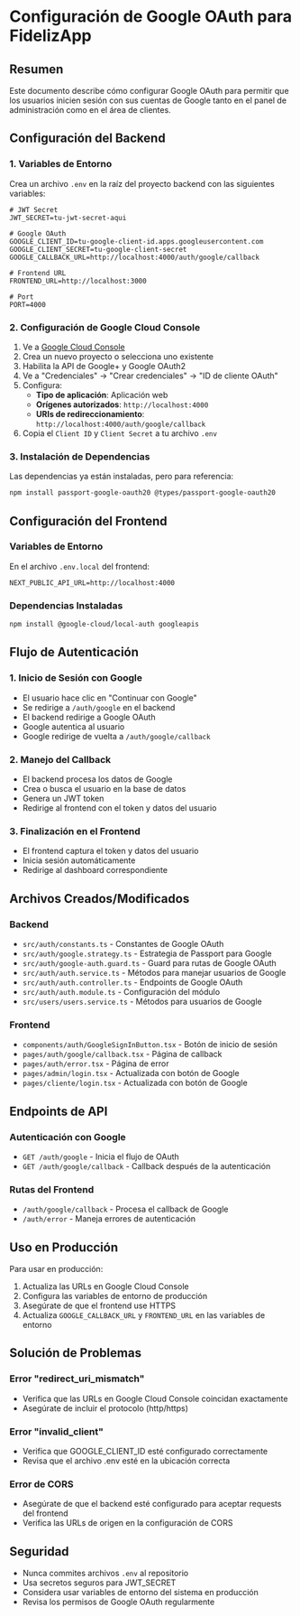 # Configuración de Google OAuth para FidelizApp

## Resumen

Este documento describe cómo configurar Google OAuth para permitir que los usuarios inicien sesión con sus cuentas de Google tanto en el panel de administración como en el área de clientes.

## Configuración del Backend

### 1. Variables de Entorno

Crea un archivo `.env` en la raíz del proyecto backend con las siguientes variables:

```env
# JWT Secret
JWT_SECRET=tu-jwt-secret-aqui

# Google OAuth
GOOGLE_CLIENT_ID=tu-google-client-id.apps.googleusercontent.com
GOOGLE_CLIENT_SECRET=tu-google-client-secret
GOOGLE_CALLBACK_URL=http://localhost:4000/auth/google/callback

# Frontend URL
FRONTEND_URL=http://localhost:3000

# Port
PORT=4000
```

### 2. Configuración de Google Cloud Console

1. Ve a [Google Cloud Console](https://console.cloud.google.com/)
2. Crea un nuevo proyecto o selecciona uno existente
3. Habilita la API de Google+ y Google OAuth2
4. Ve a "Credenciales" → "Crear credenciales" → "ID de cliente OAuth"
5. Configura:
   - **Tipo de aplicación**: Aplicación web
   - **Orígenes autorizados**: `http://localhost:4000`
   - **URIs de redireccionamiento**: `http://localhost:4000/auth/google/callback`
6. Copia el `Client ID` y `Client Secret` a tu archivo `.env`

### 3. Instalación de Dependencias

Las dependencias ya están instaladas, pero para referencia:

```bash
npm install passport-google-oauth20 @types/passport-google-oauth20
```

## Configuración del Frontend

### Variables de Entorno

En el archivo `.env.local` del frontend:

```env
NEXT_PUBLIC_API_URL=http://localhost:4000
```

### Dependencias Instaladas

```bash
npm install @google-cloud/local-auth googleapis
```

## Flujo de Autenticación

### 1. Inicio de Sesión con Google

- El usuario hace clic en "Continuar con Google"
- Se redirige a `/auth/google` en el backend
- El backend redirige a Google OAuth
- Google autentica al usuario
- Google redirige de vuelta a `/auth/google/callback`

### 2. Manejo del Callback

- El backend procesa los datos de Google
- Crea o busca el usuario en la base de datos
- Genera un JWT token
- Redirige al frontend con el token y datos del usuario

### 3. Finalización en el Frontend

- El frontend captura el token y datos del usuario
- Inicia sesión automáticamente
- Redirige al dashboard correspondiente

## Archivos Creados/Modificados

### Backend

- `src/auth/constants.ts` - Constantes de Google OAuth
- `src/auth/google.strategy.ts` - Estrategia de Passport para Google
- `src/auth/google-auth.guard.ts` - Guard para rutas de Google OAuth
- `src/auth/auth.service.ts` - Métodos para manejar usuarios de Google
- `src/auth/auth.controller.ts` - Endpoints de Google OAuth
- `src/auth/auth.module.ts` - Configuración del módulo
- `src/users/users.service.ts` - Métodos para usuarios de Google

### Frontend

- `components/auth/GoogleSignInButton.tsx` - Botón de inicio de sesión
- `pages/auth/google/callback.tsx` - Página de callback
- `pages/auth/error.tsx` - Página de error
- `pages/admin/login.tsx` - Actualizada con botón de Google
- `pages/cliente/login.tsx` - Actualizada con botón de Google

## Endpoints de API

### Autenticación con Google

- `GET /auth/google` - Inicia el flujo de OAuth
- `GET /auth/google/callback` - Callback después de la autenticación

### Rutas del Frontend

- `/auth/google/callback` - Procesa el callback de Google
- `/auth/error` - Maneja errores de autenticación

## Uso en Producción

Para usar en producción:

1. Actualiza las URLs en Google Cloud Console
2. Configura las variables de entorno de producción
3. Asegúrate de que el frontend use HTTPS
4. Actualiza `GOOGLE_CALLBACK_URL` y `FRONTEND_URL` en las variables de entorno

## Solución de Problemas

### Error "redirect_uri_mismatch"

- Verifica que las URLs en Google Cloud Console coincidan exactamente
- Asegúrate de incluir el protocolo (http/https)

### Error "invalid_client"

- Verifica que GOOGLE_CLIENT_ID esté configurado correctamente
- Revisa que el archivo .env esté en la ubicación correcta

### Error de CORS

- Asegúrate de que el backend esté configurado para aceptar requests del frontend
- Verifica las URLs de origen en la configuración de CORS

## Seguridad

- Nunca commites archivos `.env` al repositorio
- Usa secretos seguros para JWT_SECRET
- Considera usar variables de entorno del sistema en producción
- Revisa los permisos de Google OAuth regularmente
